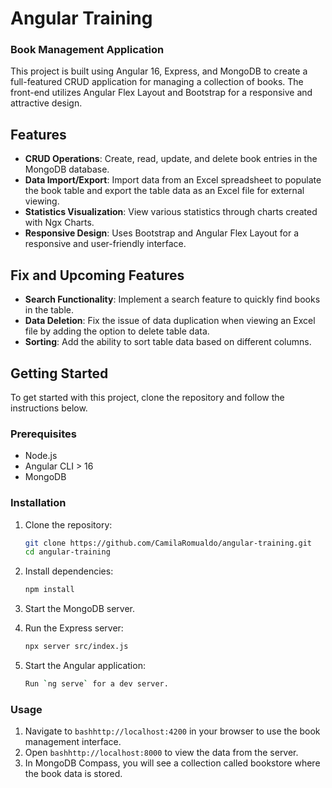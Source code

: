 # Angular Training 
### Book Management Application

This project is built using Angular 16, Express, and MongoDB to create a full-featured CRUD application for managing a collection of books. The front-end utilizes Angular Flex Layout and Bootstrap for a responsive and attractive design.

## Features

- **CRUD Operations**: Create, read, update, and delete book entries in the MongoDB database.
- **Data Import/Export**: Import data from an Excel spreadsheet to populate the book table and export the table data as an Excel file for external viewing.
- **Statistics Visualization**: View various statistics through charts created with Ngx Charts.
- **Responsive Design**: Uses Bootstrap and Angular Flex Layout for a responsive and user-friendly interface.

## Fix and Upcoming Features

- **Search Functionality**: Implement a search feature to quickly find books in the table.
- **Data Deletion**: Fix the issue of data duplication when viewing an Excel file by adding the option to delete table data.
- **Sorting**: Add the ability to sort table data based on different columns.

## Getting Started

To get started with this project, clone the repository and follow the instructions below.

### Prerequisites

- Node.js
- Angular CLI > 16
- MongoDB

### Installation

1. Clone the repository:
   ```bash
   git clone https://github.com/CamilaRomualdo/angular-training.git
   cd angular-training
   ```

2. Install dependencies:
   ```bash
   npm install
   ```

3. Start the MongoDB server.

4. Run the Express server:
   ```bash
   npx server src/index.js
   ```
  
5. Start the Angular application:
   ```bash
   Run `ng serve` for a dev server. 
   ```

### Usage

1. Navigate to ```bashhttp://localhost:4200``` in your browser to use the book management interface.
2. Open ```bashhttp://localhost:8000``` to view the data from the server.
3. In MongoDB Compass, you will see a collection called bookstore where the book data is stored.
